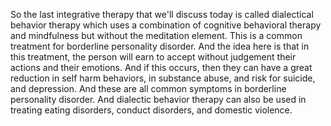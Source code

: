 So the last integrative therapy that we'll discuss today is called dialectical
behavior therapy which uses a combination of cognitive behavioral therapy and
mindfulness but without the meditation element. This is a common treatment for
borderline personality disorder. And the idea here is that in this treatment,
the person will earn to accept without judgement their actions and their
emotions. And if this occurs, then they can have a great reduction in self harm
behaviors, in substance abuse, and risk for suicide, and depression. And these
are all common symptoms in borderline personality disorder. And dialectic
behavior therapy can also be used in treating eating disorders, conduct
disorders, and domestic violence.
